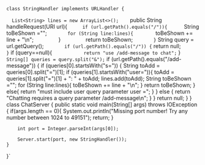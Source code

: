 `class StringHandler implements URLHandler {`

`  List<String> lines = new ArrayList<>();`
`   ` public String handleRequest(URI url){`
`    `    if (url.getPath().equals("/")){`
`     `       String toBeShown ="";`
`      `      for (String line:lines){`
`       `         toBeShown += line + "\n";
`        `    }
`        `    return toBeShown;
`        }
`        String query = url.getQuery();
`        if (url.getPath().equals("/")) {
`            return null;
`        }
`        if (query==null){
`            return "use /add-message to chat";
`        }
`        String[] queries = query.split("&");
`        if (url.getPath().equals("/add-message")) {
            if (queries[0].startsWith("s=")) {
                String toAdd = queries[0].split("=")[1];
                if (queries[1].startsWith("user=")){
                    toAdd = queries[1].split("=")[1] + ": " + toAdd;
                    lines.add(toAdd);
                    String toBeShown ="";
                    for (String line:lines){
                        toBeShown += line + "\n";
                    }
                    return toBeShown;
                }
                else{
                    return "must include user query parameter user =";
                }
            }
        else {
          return "Chatting requires a query parameter /add-message\n";
        }
      }
        return null;
    }
}
class ChatServer {
    public static void main(String[] args) throws IOException {
        if(args.length == 0){
            System.out.println("Missing port number! Try any number between 1024 to 49151");
            return;
        }

        int port = Integer.parseInt(args[0]);

        Server.start(port, new StringHandler());
    }
}`
